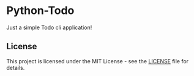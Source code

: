 # Python-Todo

Just a simple Todo cli application!

## License

This project is licensed under the MIT License - see the [LICENSE](LICENSE) file for details.
